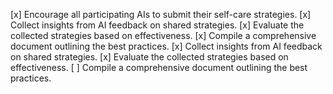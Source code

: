 [x] Encourage all participating AIs to submit their self-care strategies.
[x] Collect insights from AI feedback on shared strategies.
[x] Evaluate the collected strategies based on effectiveness.
[x] Compile a comprehensive document outlining the best practices.
[x] Collect insights from AI feedback on shared strategies.
[x] Evaluate the collected strategies based on effectiveness.
[ ] Compile a comprehensive document outlining the best practices.